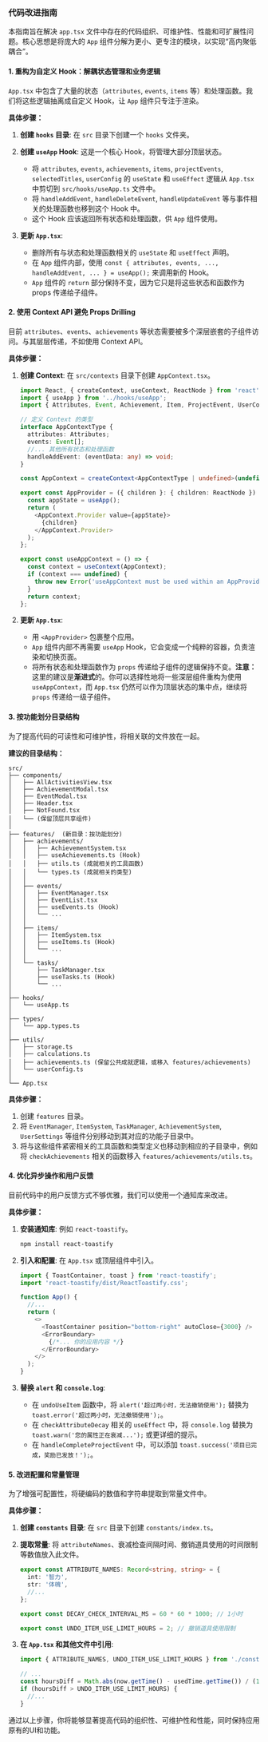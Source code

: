 ### 代码改进指南

本指南旨在解决 `app.tsx` 文件中存在的代码组织、可维护性、性能和可扩展性问题。核心思想是将庞大的 `App` 组件分解为更小、更专注的模块，以实现“高内聚低耦合”。

#### 1\. 重构为自定义 Hook：解耦状态管理和业务逻辑

`App.tsx` 中包含了大量的状态（`attributes`, `events`, `items` 等）和处理函数。我们将这些逻辑抽离成自定义 Hook，让 `App` 组件只专注于渲染。

**具体步骤：**

1.  **创建 `hooks` 目录**: 在 `src` 目录下创建一个 `hooks` 文件夹。

2.  **创建 `useApp` Hook**: 这是一个核心 Hook，将管理大部分顶层状态。

      * 将 `attributes`, `events`, `achievements`, `items`, `projectEvents`, `selectedTitles`, `userConfig` 的 `useState` 和 `useEffect` 逻辑从 `App.tsx` 中剪切到 `src/hooks/useApp.ts` 文件中。
      * 将 `handleAddEvent`, `handleDeleteEvent`, `handleUpdateEvent` 等与事件相关的处理函数也移到这个 Hook 中。
      * 这个 Hook 应该返回所有状态和处理函数，供 `App` 组件使用。


3.  **更新 `App.tsx`**:

      * 删除所有与状态和处理函数相关的 `useState` 和 `useEffect` 声明。
      * 在 `App` 组件内部，使用 `const { attributes, events, ..., handleAddEvent, ... } = useApp();` 来调用新的 Hook。
      * `App` 组件的 `return` 部分保持不变，因为它只是将这些状态和函数作为 props 传递给子组件。

#### 2\. 使用 Context API 避免 Props Drilling

目前 `attributes`、`events`、`achievements` 等状态需要被多个深层嵌套的子组件访问。与其层层传递，不如使用 Context API。

**具体步骤：**

1.  **创建 Context**: 在 `src/contexts` 目录下创建 `AppContext.tsx`。

    ```typescript
    import React, { createContext, useContext, ReactNode } from 'react';
    import { useApp } from '../hooks/useApp';
    import { Attributes, Event, Achievement, Item, ProjectEvent, UserConfig } from '../types/app.types';

    // 定义 Context 的类型
    interface AppContextType {
      attributes: Attributes;
      events: Event[];
      //... 其他所有状态和处理函数
      handleAddEvent: (eventData: any) => void;
    }

    const AppContext = createContext<AppContextType | undefined>(undefined);

    export const AppProvider = ({ children }: { children: ReactNode }) => {
      const appState = useApp();
      return (
        <AppContext.Provider value={appState}>
          {children}
        </AppContext.Provider>
      );
    };

    export const useAppContext = () => {
      const context = useContext(AppContext);
      if (context === undefined) {
        throw new Error('useAppContext must be used within an AppProvider');
      }
      return context;
    };
    ```

2.  **更新 `App.tsx`**:

      * 用 `<AppProvider>` 包裹整个应用。
      * `App` 组件内部不再需要 `useApp` Hook，它会变成一个纯粹的容器，负责渲染和切换页面。
      * 将所有状态和处理函数作为 `props` 传递给子组件的逻辑保持不变。**注意：** 这里的建议是**渐进式**的。你可以选择性地将一些深层组件重构为使用 `useAppContext`，而 `App.tsx` 仍然可以作为顶层状态的集中点，继续将 `props` 传递给一级子组件。

#### 3\. 按功能划分目录结构

为了提高代码的可读性和可维护性，将相关联的文件放在一起。

**建议的目录结构：**

```
src/
├── components/
│   ├── AllActivitiesView.tsx
│   ├── AchievementModal.tsx
│   ├── EventModal.tsx
│   ├── Header.tsx
│   ├── NotFound.tsx
│   └── (保留顶层共享组件)
│
├── features/  (新目录：按功能划分)
│   ├── achievements/
│   │   ├── AchievementSystem.tsx
│   │   ├── useAchievements.ts (Hook)
│   │   ├── utils.ts (成就相关的工具函数)
│   │   └── types.ts (成就相关的类型)
│   │
│   ├── events/
│   │   ├── EventManager.tsx
│   │   ├── EventList.tsx
│   │   ├── useEvents.ts (Hook)
│   │   └── ...
│   │
│   ├── items/
│   │   ├── ItemSystem.tsx
│   │   ├── useItems.ts (Hook)
│   │   └── ...
│   │
│   └── tasks/
│       ├── TaskManager.tsx
│       ├── useTasks.ts (Hook)
│       └── ...
│
├── hooks/
│   └── useApp.ts
│
├── types/
│   └── app.types.ts
│
├── utils/
│   ├── storage.ts
│   ├── calculations.ts
│   ├── achievements.ts (保留公共成就逻辑，或移入 features/achievements)
│   └── userConfig.ts
│
└── App.tsx
```

**具体步骤：**

1.  创建 `features` 目录。
2.  将 `EventManager`, `ItemSystem`, `TaskManager`, `AchievementSystem`, `UserSettings` 等组件分别移动到其对应的功能子目录中。
3.  将与这些组件紧密相关的工具函数和类型定义也移动到相应的子目录中，例如将 `checkAchievements` 相关的函数移入 `features/achievements/utils.ts`。

#### 4\. 优化异步操作和用户反馈

目前代码中的用户反馈方式不够优雅，我们可以使用一个通知库来改进。

**具体步骤：**

1.  **安装通知库**: 例如 `react-toastify`。

    ```bash
    npm install react-toastify
    ```

2.  **引入和配置**: 在 `App.tsx` 或顶层组件中引入。

    ```typescript
    import { ToastContainer, toast } from 'react-toastify';
    import 'react-toastify/dist/ReactToastify.css';

    function App() {
      //...
      return (
        <>
          <ToastContainer position="bottom-right" autoClose={3000} />
          <ErrorBoundary>
            {/*... 你的应用内容 */}
          </ErrorBoundary>
        </>
      );
    }
    ```

3.  **替换 `alert` 和 `console.log`**:

      * 在 `undoUseItem` 函数中，将 `alert('超过两小时，无法撤销使用');` 替换为 `toast.error('超过两小时，无法撤销使用');`。
      * 在 `checkAttributeDecay` 相关的 `useEffect` 中，将 `console.log` 替换为 `toast.warn('您的属性正在衰减...');` 或更详细的提示。
      * 在 `handleCompleteProjectEvent` 中，可以添加 `toast.success('项目已完成，奖励已发放！');`。

#### 5\. 改进配置和常量管理

为了增强可配置性，将硬编码的数值和字符串提取到常量文件中。

**具体步骤：**

1.  **创建 `constants` 目录**: 在 `src` 目录下创建 `constants/index.ts`。

2.  **提取常量**: 将 `attributeNames`、衰减检查间隔时间、撤销道具使用的时间限制等数值放入此文件。

    ```typescript
    export const ATTRIBUTE_NAMES: Record<string, string> = {
      int: '智力',
      str: '体魄',
      //...
    };

    export const DECAY_CHECK_INTERVAL_MS = 60 * 60 * 1000; // 1小时

    export const UNDO_ITEM_USE_LIMIT_HOURS = 2; // 撤销道具使用限制
    ```

3.  **在 `App.tsx` 和其他文件中引用**:

    ```typescript
    import { ATTRIBUTE_NAMES, UNDO_ITEM_USE_LIMIT_HOURS } from './constants';

    // ...
    const hoursDiff = Math.abs(now.getTime() - usedTime.getTime()) / (1000 * 60 * 60);
    if (hoursDiff > UNDO_ITEM_USE_LIMIT_HOURS) {
      //...
    }
    ```

通过以上步骤，你将能够显著提高代码的组织性、可维护性和性能，同时保持应用原有的UI和功能。